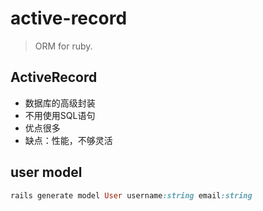# active-record
> ORM for ruby.

## ActiveRecord
- 数据库的高级封装
- 不用使用SQL语句
- 优点很多
- 缺点：性能，不够灵活

## user model
```rb
rails generate model User username:string email:string
```